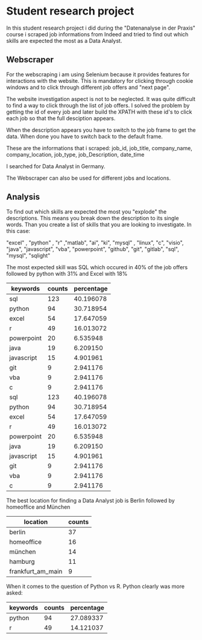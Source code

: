 # Student research project

In this student research project i did during the "Datenanalyse in der Praxis" course i scraped job informations from Indeed
and tried to find out which skills are expected the most as a Data Analyst. 

## Webscraper
For the webscraping i am using Selenium because it provides features for interactions with the website.
This is mandatory for clicking through cookie windows and to click through different job offers and "next page".

The website investigation aspect is not to be neglected. It was quite difficult to find a way to click through the list of job offers.
I solved the problem by getting the id of every job and later build the XPATH with these id's to click each job so that the full desciption appears.

When the description appears you have to switch to the job frame to get the data. When done you have to switch back to the default frame.

These are the informations that i scraped:
job_id, job_title, company_name, company_location, job_type, job_Description, date_time

I searched for Data Analyst in Germany.

The Webscraper can also be used for different jobs and locations.

## Analysis
To find out which skills are expected the most you "explode" the descriptions. This means you break down the description to its single words.
Than you create a list of skills that you are looking to investigate. In this case:

"excel" , "python" , "r" ,"matlab", "ai", "ki", "mysql" , "linux", "c",
"visio", "java", "javascript", "vba", "powerpoint", "github", "git", "gitlab",
"sql", "mysql", "sqlight"

The most expected skill was SQL which occured in 40% of the job offers followed by python with 31% and Excel with 18%

| keywords      | counts        | percentage    |
| ------------- | ------------- | --------      |
|sql            |       123     | 40.196078     |
|python         |        94     | 30.718954     |       
|excel          |        54     | 17.647059     |     
|r              |        49     | 16.013072     |
|powerpoint     |        20     | 6.535948      |
|java           |        19     | 6.209150      |
|javascript     |        15     | 4.901961      |
| git           |        9      | 2.941176      |
| vba           |        9      | 2.941176      |
| c             |        9      | 2.941176      |
| sql           |        123    | 40.196078     |
| python        |        94     | 30.718954     |
| excel         |        54     | 17.647059     |
| r             |        49     | 16.013072     |
| powerpoint    |        20     | 6.535948      |
| java          |        19     | 6.209150      |
| javascript    |        15     | 4.901961      |
| git           |        9      | 2.941176      |
| vba           |        9      | 2.941176      |
| c             |        9      | 2.941176      |

The best location for finding a Data Analyst job is Berlin followed by homeoffice and München

| location              | counts        |       
| -------------         | ------------- | 
| berlin                |         37    |
| homeoffice            |        16     |
| münchen               |        14     |
| hamburg               |        11     |
| frankfurt_am_main     |        9      |

When it comes to the question of Python vs R. Python clearly was more asked:

|    keywords | counts | percentage
| ------------- | ------------- | --------      |
|    python |     94 |  27.089337
|        r |     49 |  14.121037

